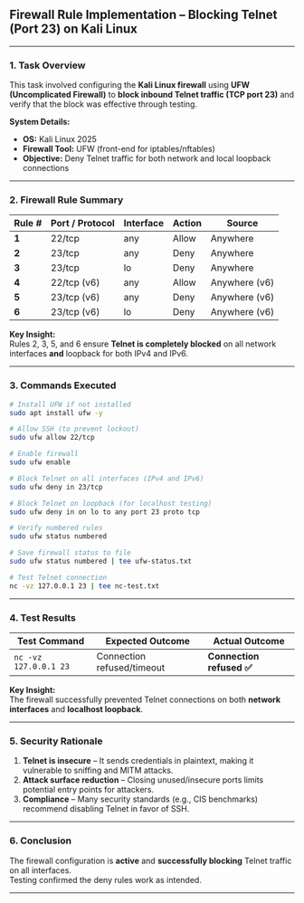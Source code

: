 ## Firewall Rule Implementation – Blocking Telnet (Port 23) on Kali Linux

---

### 1. Task Overview
This task involved configuring the **Kali Linux firewall** using **UFW (Uncomplicated Firewall)** to **block inbound Telnet traffic (TCP port 23)** and verify that the block was effective through testing.  

**System Details:**  
- **OS:** Kali Linux 2025  
- **Firewall Tool:** UFW (front-end for iptables/nftables)  
- **Objective:** Deny Telnet traffic for both network and local loopback connections  

---

### 2. Firewall Rule Summary
| Rule # | Port / Protocol | Interface | Action  | Source    |
|--------|----------------|-----------|---------|-----------|
| **1**  | 22/tcp         | any       | Allow   | Anywhere  |
| **2**  | 23/tcp         | any       | Deny    | Anywhere  |
| **3**  | 23/tcp         | lo        | Deny    | Anywhere  |
| **4**  | 22/tcp (v6)    | any       | Allow   | Anywhere (v6) |
| **5**  | 23/tcp (v6)    | any       | Deny    | Anywhere (v6) |
| **6**  | 23/tcp (v6)    | lo        | Deny    | Anywhere (v6) |

**Key Insight:**  
Rules 2, 3, 5, and 6 ensure **Telnet is completely blocked** on all network interfaces **and** loopback for both IPv4 and IPv6.

---

### 3. Commands Executed
```bash
# Install UFW if not installed
sudo apt install ufw -y

# Allow SSH (to prevent lockout)
sudo ufw allow 22/tcp

# Enable firewall
sudo ufw enable

# Block Telnet on all interfaces (IPv4 and IPv6)
sudo ufw deny in 23/tcp

# Block Telnet on loopback (for localhost testing)
sudo ufw deny in on lo to any port 23 proto tcp

# Verify numbered rules
sudo ufw status numbered

# Save firewall status to file
sudo ufw status numbered | tee ufw-status.txt

# Test Telnet connection
nc -vz 127.0.0.1 23 | tee nc-test.txt
```

---

### 4. Test Results
| Test Command              | Expected Outcome         | Actual Outcome          |
|---------------------------|--------------------------|-------------------------|
| `nc -vz 127.0.0.1 23`     | Connection refused/timeout | **Connection refused ✅** |

**Key Insight:**  
The firewall successfully prevented Telnet connections on both **network interfaces** and **localhost loopback**.

---

### 5. Security Rationale
1. **Telnet is insecure** – It sends credentials in plaintext, making it vulnerable to sniffing and MITM attacks.  
2. **Attack surface reduction** – Closing unused/insecure ports limits potential entry points for attackers.  
3. **Compliance** – Many security standards (e.g., CIS benchmarks) recommend disabling Telnet in favor of SSH.

---

### 6. Conclusion
The firewall configuration is **active** and **successfully blocking** Telnet traffic on all interfaces.  
Testing confirmed the deny rules work as intended.  

---
